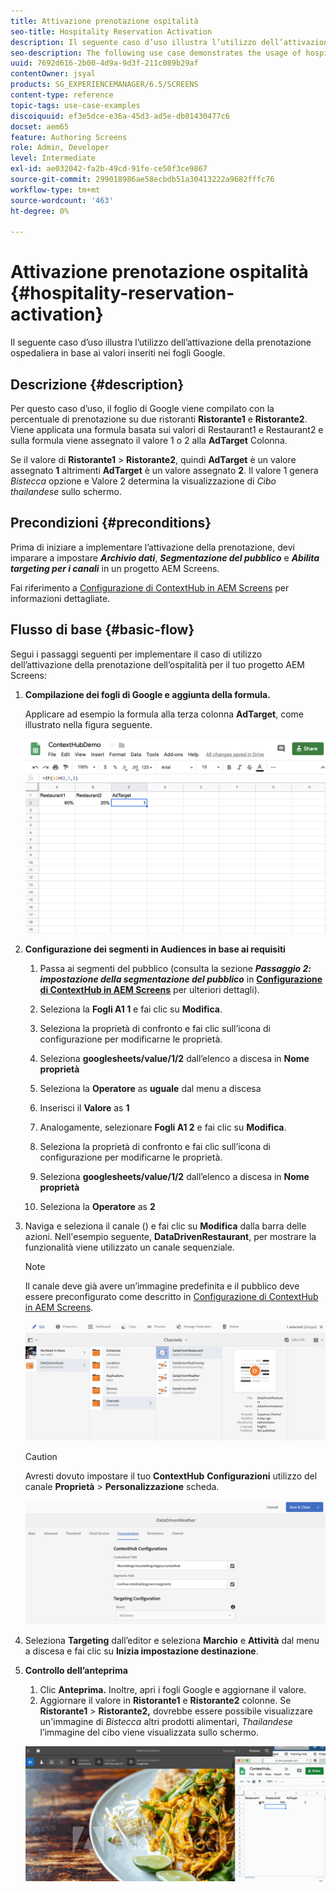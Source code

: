 ```yaml
---
title: Attivazione prenotazione ospitalità
seo-title: Hospitality Reservation Activation
description: Il seguente caso d’uso illustra l’utilizzo dell’attivazione della prenotazione ospedaliera in base ai valori inseriti nei fogli Google.
seo-description: The following use case demonstrates the usage of hospital reservation activation based on the values populated in Google Sheets.
uuid: 7692d616-2b00-4d9a-9d3f-211c089b29af
contentOwner: jsyal
products: SG_EXPERIENCEMANAGER/6.5/SCREENS
content-type: reference
topic-tags: use-case-examples
discoiquuid: ef3e5dce-e36a-45d3-ad5e-db01430477c6
docset: aem65
feature: Authoring Screens
role: Admin, Developer
level: Intermediate
exl-id: ae032042-fa2b-49cd-91fe-ce50f3ce9867
source-git-commit: 299018986ae58ecbdb51a30413222a9682fffc76
workflow-type: tm+mt
source-wordcount: '463'
ht-degree: 0%

---
```


# Attivazione prenotazione ospitalità {#hospitality-reservation-activation}

Il seguente caso d’uso illustra l’utilizzo dell’attivazione della prenotazione ospedaliera in base ai valori inseriti nei fogli Google.

## Descrizione {#description}

Per questo caso d’uso, il foglio di Google viene compilato con la percentuale di prenotazione su due ristoranti **Ristorante1** e **Ristorante2**. Viene applicata una formula basata sui valori di Restaurant1 e Restaurant2 e sulla formula viene assegnato il valore 1 o 2 alla **AdTarget** Colonna.

Se il valore di **Ristorante1** > **Ristorante2**, quindi **AdTarget** è un valore assegnato **1** altrimenti **AdTarget** è un valore assegnato **2**. Il valore 1 genera *Bistecca* opzione e Valore 2 determina la visualizzazione di *Cibo thailandese* sullo schermo.

## Precondizioni {#preconditions}

Prima di iniziare a implementare l’attivazione della prenotazione, devi imparare a impostare ***Archivio dati***, ***Segmentazione del pubblico*** e ***Abilita targeting per i canali*** in un progetto AEM Screens.

Fai riferimento a [Configurazione di ContextHub in AEM Screens](configuring-context-hub.md) per informazioni dettagliate.

## Flusso di base {#basic-flow}

Segui i passaggi seguenti per implementare il caso di utilizzo dell’attivazione della prenotazione dell’ospitalità per il tuo progetto AEM Screens:

1. **Compilazione dei fogli di Google e aggiunta della formula.**

   Applicare ad esempio la formula alla terza colonna **AdTarget**, come illustrato nella figura seguente.

   ![screen_shot_2019-04-29at94132am](assets/screen_shot_2019-04-29at94132am.png)

1. **Configurazione dei segmenti in Audiences in base ai requisiti**

   1. Passa ai segmenti del pubblico (consulta la sezione ***Passaggio 2: impostazione della segmentazione del pubblico*** in **[Configurazione di ContextHub in AEM Screens](configuring-context-hub.md)** per ulteriori dettagli).

   1. Seleziona la **Fogli A1 1** e fai clic su **Modifica**.

   1. Seleziona la proprietà di confronto e fai clic sull’icona di configurazione per modificarne le proprietà.
   1. Seleziona **googlesheets/value/1/2** dall’elenco a discesa in **Nome proprietà**

   1. Seleziona la **Operatore** as **uguale** dal menu a discesa

   1. Inserisci il **Valore** as **1**

   1. Analogamente, selezionare **Fogli A1 2** e fai clic su **Modifica**.

   1. Seleziona la proprietà di confronto e fai clic sull’icona di configurazione per modificarne le proprietà.
   1. Seleziona **googlesheets/value/1/2** dall’elenco a discesa in **Nome proprietà**

   1. Seleziona la **Operatore** as **2**

1. Naviga e seleziona il canale () e fai clic su **Modifica** dalla barra delle azioni. Nell&#39;esempio seguente, **DataDrivenRestaurant**, per mostrare la funzionalità viene utilizzato un canale sequenziale.

   >[!NOTE]
   >
   >Il canale deve già avere un’immagine predefinita e il pubblico deve essere preconfigurato come descritto in [Configurazione di ContextHub in AEM Screens](configuring-context-hub.md).

   ![screen_shot_2019-05-08at14652pm](assets/screen_shot_2019-05-08at14652pm.png)

   >[!CAUTION]
   >
   >Avresti dovuto impostare il tuo **ContextHub** **Configurazioni** utilizzo del canale **Proprietà** > **Personalizzazione** scheda.

   ![screen_shot_2019-05-08at114106am](assets/screen_shot_2019-05-08at114106am.png)

1. Seleziona **Targeting** dall’editor e seleziona **Marchio** e **Attività** dal menu a discesa e fai clic su **Inizia impostazione destinazione**.
1. **Controllo dell’anteprima**

   1. Clic **Anteprima.** Inoltre, apri i fogli Google e aggiornane il valore.
   1. Aggiornare il valore in **Ristorante1** e **Ristorante2** colonne. Se **Ristorante1** > **Ristorante2,** dovrebbe essere possibile visualizzare un&#39;immagine di *Bistecca* altri prodotti alimentari, *Thailandese* l’immagine del cibo viene visualizzata sullo schermo.

   ![risultato5](assets/result5.gif)
